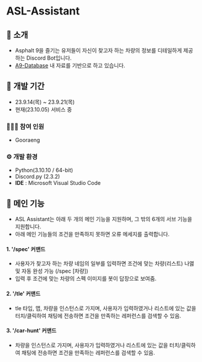 # ASL-Assistant

## 🚩 소개
- Asphalt 9을 즐기는 유저들이 자신이 찾고자 하는 차량의 정보를 디테일하게 제공하는 Discord Bot입니다.
- <a href="https://discord.gg/dVA7R9CXpB">A9-Database</a> 내 자료를 기반으로 하고 있습니다.



## 📅 개발 기간
* 23.9.14(목) ~ 23.9.21(목)
* 현재(23.10.05) 서비스 중



### 👩‍👧‍👦 참여 인원
* Gooraeng



### ⚙️ 개발 환경
- Python(3.10.10 / 64-bit)
- Discord.py (2.3.2)
- **IDE** : Microsoft Visual Studio Code



## 📍 메인 기능
- ASL Assistant는 아래 두 개의 메인 기능을 지원하며, 그 밖의 6개의 서브 기능을 지원합니다.
- 아래 메인 기능들의 조건을 만족하지 못하면 오류 메세지를 출력합니다.

#### 1. '/spec' 커맨드
- 사용자가 찾고자 하는 차량 네임의 일부를 입력하면 조건에 맞는 차량(리스트) 나엻 및 자동 완성 가능 (/spec [차량])
- 입력 후 조건에 맞는 차량의 스펙 이미지를 봇이 답장으로 보여줌.

#### 2. '/tle' 커맨드
- tle 타입, 맵, 차량을 인스턴스로 가지며, 사용자가 입력하였거나 리스트에 있는 값을 터치/클릭하여 채팅에 전송하면 조건을 만족하는 레퍼런스를 검색할 수 있음.

#### 3. '/car-hunt' 커맨드
- 차량을 인스턴스로 가지며, 사용자가 입력하였거나 리스트에 있는 값을 터치/클릭하여 채팅에 전송하면 조건을 만족하는 레퍼런스를 검색할 수 있음.
